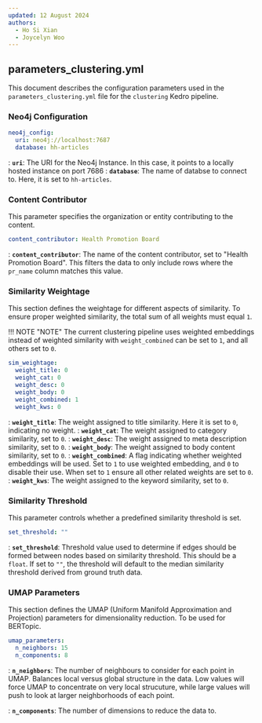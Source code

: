 ```yaml
---
updated: 12 August 2024
authors:
  - Ho Si Xian
  - Joycelyn Woo
---
```


## parameters_clustering.yml

This document describes the configuration parameters used in the `parameters_clustering.yml` file for the `clustering` Kedro pipeline.

### Neo4j Configuration

```yaml
neo4j_config:
  uri: neo4j://localhost:7687
  database: hh-articles
```

: **`uri`**: The URI for the Neo4j Instance. In this case, it points to a locally hosted instance on port 7686
: **`database`**: The name of databse to connect to. Here, it is set to `hh-articles`.

### Content Contributor

This parameter specifies the organization or entity contributing to the content.

```yaml
content_contributor: Health Promotion Board
```

: **`content_contributor`**: The name of the content contributor, set to "Health Promotion Board". This filters the data to only include rows where the `pr_name` column matches this value.

### Similarity Weightage

This section defines the weightage for different aspects of similarity. To ensure proper weighted similarity, the total sum of all weights must equal `1`.

!!! NOTE "NOTE"
The current clustering pipeline uses weighted embeddings instead of weighted similarity with `weight_combined` can be set to `1`, and all others set to `0`.

```yaml
sim_weightage:
  weight_title: 0
  weight_cat: 0
  weight_desc: 0
  weight_body: 0
  weight_combined: 1
  weight_kws: 0
```

: **`weight_title`**: The weight assigned to title similarity. Here it is set to `0`, indicating no weight.
: **`weight_cat`**: The weight assigned to category similarity, set to `0`.
: **`weight_desc`**: The weight assigned to meta description similarity, set to `0`.
: **`weight_body`**: The weight assigned to body content similarity, set to `0`.
: **`weight_combined`**: A flag indicating whether weighted embeddings will be used. Set to `1` to use weighted embedding, and `0` to disable their use. When set to `1` ensure all other related weights are set to `0`.
: **`weight_kws`**: The weight assigned to the keyword similarity, set to `0`.

### Similarity Threshold

This parameter controls whether a predefined similarity threshold is set.

```yaml
set_threshold: ""
```

: **`set_threshold`**: Threshold value used to determine if edges should be formed between nodes based on similarity threshold. This should be a `float`. If set to `""`, the threshold will default to the median similarity threshold derived from ground truth data.

### UMAP Parameters

This section defines the UMAP (Uniform Manifold Approximation and Projection) parameters for dimensionality reduction. To be used for BERTopic.

```yaml
umap_parameters:
  n_neighbors: 15
  n_components: 8
```

: **`n_neighbors`**: The number of neighbours to consider for each point in UMAP. Balances local versus global structure in the data. Low values will force UMAP to concentrate on very local strucuture, while large values will push to look at larger neighborhoods of each point.

: **`n_components`**: The number of dimensions to reduce the data to.
